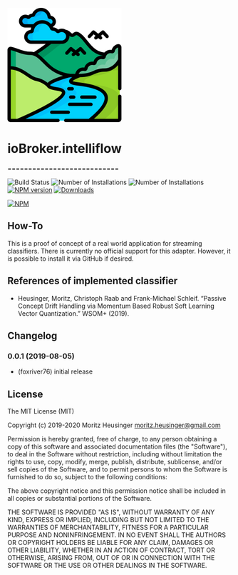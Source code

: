 ![Logo](/admin/intelliflow.png)
# ioBroker.intelliflow
===========================

![Build Status](https://github.com/foxriver76/ioBroker.intelliflow/workflows/Test%20and%20Release/badge.svg)
![Number of Installations](http://iobroker.live/badges/intelliflow-installed.svg) ![Number of Installations](http://iobroker.live/badges/intelliflow-stable.svg) [![NPM version](http://img.shields.io/npm/v/iobroker.intelliflow.svg)](https://www.npmjs.com/package/iobroker.intelliflow)
[![Downloads](https://img.shields.io/npm/dm/iobroker.intelliflow.svg)](https://www.npmjs.com/package/iobroker.intelliflow)

[![NPM](https://nodei.co/npm/iobroker.intelliflow.png?downloads=true)](https://nodei.co/npm/iobroker.intelliflow/)

## How-To
This is a proof of concept of a real world application for streaming classifiers. 
There is currently no official support for this adapter. However, it is possible to install it via GitHub if desired.

## References of implemented classifier
- Heusinger, Moritz, Christoph Raab and Frank-Michael Schleif. “Passive Concept Drift Handling via Momentum Based Robust Soft Learning Vector Quantization.” WSOM+ (2019).

## Changelog
### 0.0.1 (2019-08-05)
* (foxriver76) initial release

## License
The MIT License (MIT)

Copyright (c) 2019-2020 Moritz Heusinger <moritz.heusinger@gmail.com>

Permission is hereby granted, free of charge, to any person obtaining a copy
of this software and associated documentation files (the "Software"), to deal
in the Software without restriction, including without limitation the rights
to use, copy, modify, merge, publish, distribute, sublicense, and/or sell
copies of the Software, and to permit persons to whom the Software is
furnished to do so, subject to the following conditions:

The above copyright notice and this permission notice shall be included in
all copies or substantial portions of the Software.

THE SOFTWARE IS PROVIDED "AS IS", WITHOUT WARRANTY OF ANY KIND, EXPRESS OR
IMPLIED, INCLUDING BUT NOT LIMITED TO THE WARRANTIES OF MERCHANTABILITY,
FITNESS FOR A PARTICULAR PURPOSE AND NONINFRINGEMENT. IN NO EVENT SHALL THE
AUTHORS OR COPYRIGHT HOLDERS BE LIABLE FOR ANY CLAIM, DAMAGES OR OTHER
LIABILITY, WHETHER IN AN ACTION OF CONTRACT, TORT OR OTHERWISE, ARISING FROM,
OUT OF OR IN CONNECTION WITH THE SOFTWARE OR THE USE OR OTHER DEALINGS IN
THE SOFTWARE.
